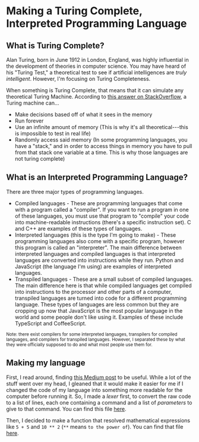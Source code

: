 # Making a Turing Complete, Interpreted Programming Language

## What is Turing Complete?
Alan Turing, born in June 1912 in London, England, was highly influential in the development of theories in computer science. You may have heard of his "Turing Test," a theoretical test to see if artificial intelligences are *truly intelligent*. However, I'm focusing on Turing Completeness.

When something is Turing Complete, that means that it can simulate any theoretical Turing Machine. According to [this answer on StackOverflow](https://stackoverflow.com/questions/7284/what-is-turing-complete/1610655#1610655), a Turing machine can...
* Make decisions based off of what it sees in the memory
* Run forever
* Use an infinite amount of memory (This is why it's all theoretical---this is impossible to test in real life)
* Randomly access said memory (In some programming languages, you have a "stack," and in order to access things in memory you have to pull from that stack one variable at a time. This is why those languages are not turing complete)

## What is an Interpreted Programming Language?
There are three major types of programming languages.
* Compiled languages - These are programming languages that come with a program called a "compiler". If you want to run a program in one of these languages, you must use that program to "compile" your code into machine-readable instructions (there's a specific instruction set). C and C++ are examples of these types of languages.
* Interpreted languages (this is the type I'm going to make) - These programming languages also come with a specific program, however this program is called an "interpreter". The main difference between interpreted languages and compiled languages is that interpreted languages are converted into instructions while they run. Python and JavaScript (the language I'm using) are examples of interpreted languages.
* Transpiled languages - These are a small subset of compiled languages. The main difference here is that while compiled languages get compiled into instructions to the processor and other parts of a computer, transpiled languages are turned into code for a different programming language. These types of languages are less common but they are cropping up now that JavaScript is the most popular language in the world and some people don't like using it. Examples of these include TypeScript and CoffeeScript.

<sup>Note: there exist compilers for some interpreted languages, transpilers for compiled languages, and compilers for transpiled languages. However, I separated these by what they were officially supposed to do and what most people use them for.</sup>

## Making my language
First, I read around, finding [this Medium post](https://medium.freecodecamp.org/the-programming-language-pipeline-91d3f449c919) to be useful. While a lot of the stuff went over my head, I gleaned that it would make it easier for me if I changed the code of my language into something more readable for the computer before running it. So, I made a *lexer* first, to convert the raw code to a list of lines, each one containing a command and a list of *parameters* to give to that command. You can find this file [here](../src/lexer.js).

Then, I decided to make a function that resolved mathematical expressions like `5 + 5` and `10 ** 2` (`**` means `to the power of`). You can find that file [here](../src/parseMathExpressions.js).
